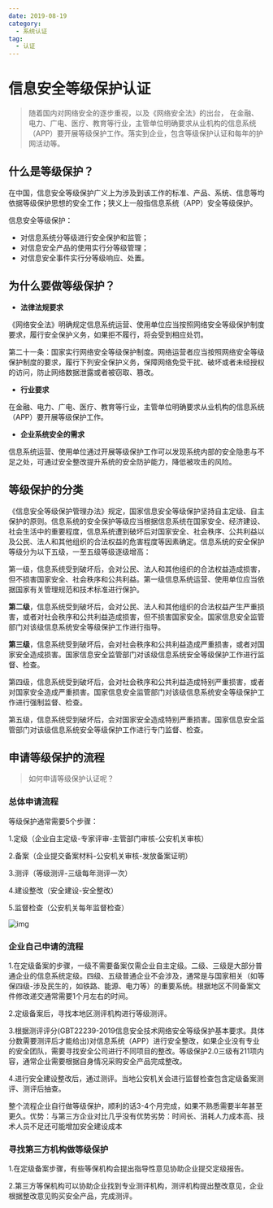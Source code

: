 ```yaml
---
date: 2019-08-19
category:
  - 系统认证
tag:
  - 认证
---
```

# 信息安全等级保护认证 

> 随着国内对网络安全的逐步重视，以及《网络安全法》的出台， 在金融、电力、广电、医疗、教育等行业，主管单位明确要求从业机构的信息系统（APP）要开展等级保护工作。落实到企业，包含等级保护认证和每年的护网活动等。

## 什么是等级保护？

在中国，信息安全等级保护广义上为涉及到该工作的标准、产品、系统、信息等均依据等级保护思想的安全工作；狭义上一般指信息系统（APP）安全等级保护。

信息安全等级保护：

- 对信息系统分等级进行安全保护和监管；
- 对信息安全产品的使用实行分等级管理；
- 对信息安全事件实行分等级响应、处置。

## 为什么要做等级保护？

- **法律法规要求**

《网络安全法》明确规定信息系统运营、使用单位应当按照网络安全等级保护制度要求，履行安全保护义务，如果拒不履行，将会受到相应处罚。

第二十一条：国家实行网络安全等级保护制度。网络运营者应当按照网络安全等级保护制度的要求，履行下列安全保护义务，保障网络免受干扰、破坏或者未经授权的访问，防止网络数据泄露或者被窃取、篡改。

- **行业要求**

在金融、电力、广电、医疗、教育等行业，主管单位明确要求从业机构的信息系统（APP）要开展等级保护工作。

- **企业系统安全的需求**

信息系统运营、使用单位通过开展等级保护工作可以发现系统内部的安全隐患与不足之处，可通过安全整改提升系统的安全防护能力，降低被攻击的风险。

## 等级保护的分类

《信息安全等级保护管理办法》规定，国家信息安全等级保护坚持自主定级、自主保护的原则。信息系统的安全保护等级应当根据信息系统在国家安全、经济建设、社会生活中的重要程度，信息系统遭到破坏后对国家安全、社会秩序、公共利益以及公民、法人和其他组织的合法权益的危害程度等因素确定。信息系统的安全保护等级分为以下五级，一至五级等级逐级增高：

第一级，信息系统受到破坏后，会对公民、法人和其他组织的合法权益造成损害，但不损害国家安全、社会秩序和公共利益。第一级信息系统运营、使用单位应当依据国家有关管理规范和技术标准进行保护。

**第二级**，信息系统受到破坏后，会对公民、法人和其他组织的合法权益产生严重损害，或者对社会秩序和公共利益造成损害，但不损害国家安全。国家信息安全监管部门对该级信息系统安全等级保护工作进行指导。

**第三级**，信息系统受到破坏后，会对社会秩序和公共利益造成严重损害，或者对国家安全造成损害。国家信息安全监管部门对该级信息系统安全等级保护工作进行监督、检查。

第四级，信息系统受到破坏后，会对社会秩序和公共利益造成特别严重损害，或者对国家安全造成严重损害。国家信息安全监管部门对该级信息系统安全等级保护工作进行强制监督、检查。

第五级，信息系统受到破坏后，会对国家安全造成特别严重损害。国家信息安全监管部门对该级信息系统安全等级保护工作进行专门监督、检查。

## 申请等级保护的流程

> 如何申请等级保护认证呢？

### 总体申请流程

等级保护通常需要5个步骤：

1.定级（企业自主定级-专家评审-主管部门审核-公安机关审核）

2.备案（企业提交备案材料-公安机关审核-发放备案证明）

3.测评（等级测评-三级每年测评一次）

4.建设整改（安全建设-安全整改）

5.监督检查（公安机关每年监督检查）

![img](https://www.pdai.tech/images/dev-spec/dengbao-1.png)

### 企业自己申请的流程

1.在定级备案的步骤，一级不需要备案仅需企业自主定级。二级、三级是大部分普通企业的信息系统定级。四级、五级普通企业不会涉及，通常是与国家相关（如等保四级-涉及民生的，如铁路、能源、电力等）的重要系统。根据地区不同备案文件修改递交通常需要1个月左右的时间。

2.定级备案后，寻找本地区测评机构进行等级测评。

3.根据测评评分(GBT22239-2019信息安全技术网络安全等级保护基本要求。具体分数需要测评后才能给出)对信息系统（APP）进行安全整改，如果企业没有专业的安全团队，需要寻找安全公司进行不同项目的整改。等级保护2.0三级有211项内容，通常企业需要根据自身情况采购安全产品完成整改。

4.进行安全建设整改后，通过测评。当地公安机关会进行监督检查包含定级备案测评、测评后抽查。

整个流程企业自行做等级保护，顺利的话3-4个月完成，如果不熟悉需要半年甚至更久。优势：与第三方企业对比几乎没有优势劣势：时间长、消耗人力成本高、技术人员不足还可能增加安全建设成本

### 寻找第三方机构做等级保护

1.在定级备案步骤，有些等保机构会提出指导性意见协助企业提交定级报告。

2.第三方等保机构可以协助企业找到专业测评机构，测评机构提出整改意见，企业根据整改意见购买安全产品，完成测评。
